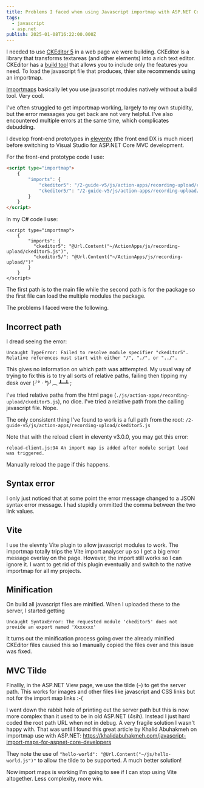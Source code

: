 ```yaml
---
title: Problems I faced when using Javascript importmap with ASP.NET Core
tags:
  - javascript
  - asp.net
publish: 2025-01-08T16:22:00.000Z
---
```

I needed to use [CKEditor 5](https://github.com/ckeditor/ckeditor5/) in a web page we were building. CKEditor is a library that transforms textareas (and other elements) into a rich text editor.  CKEditor has a [build tool](https://ckeditor.com/ckeditor-5/builder/) that allows you to include only the features you need. To load the javascript file that produces, thier site recommends using an importmap.

[Importmaps](https://developer.mozilla.org/en-US/docs/Web/HTML/Element/script/type/importmap) basically let you use javascript modules natively without a build tool. Very cool.

I've often struggled to get importmap working, largely to my own stupidity, but the error messages you get back are not very helpful. I've also encountered multiple errors at the same time, which complicates debudding.

I develop front-end prototypes in [eleventy](<>) (the front end DX is much nicer) before switching to Visual Studio for ASP.NET Core MVC development.

For the front-end prototype code I use:

```html
<script type="importmap">
    {
        "imports": {
            "ckeditor5": "/2-guide-v5/js/action-apps/recording-upload/ckeditor5.js",
            "ckeditor5/": "/2-guide-v5/js/action-apps/recording-upload/"
        }
    }
</script>
```

In my C# code I use:

```dotnet
<script type="importmap">
    {
        "imports": {
          "ckeditor5": "@Url.Content("~/ActionApps/js/recording-upload/ckeditor5.js")",
          "ckeditor5/": "@Url.Content("~/ActionApps/js/recording-upload/")"
        }
    }
</script>
```

The first path is to the main file while the second path is for the package so the first file can load the multiple modules the package.

The problems I faced were the following.

## Incorrect path

I dread seeing the error:

```jsstacktrace
Uncaught TypeError: Failed to resolve module specifier "ckeditor5". Relative references must start with either "/", "./", or "../".
```

This gives no information on which path was atttempted. My usual way of trying to fix this is to try all sorts of relative paths, failing then tipping my desk over (╯° · °)╯︵ ┻━┻ ;

I've tried relative paths from the html page (`./js/action-apps/recording-upload/ckeditor5.js`), no dice. I've tried a relative path from the calling javascript file. Nope.

The only consistent thing I've found to work is a full path from the root: `/2-guide-v5/js/action-apps/recording-upload/ckeditor5.js`

Note that with the reload client in eleventy v3.0.0, you may get this error:

```jsstacktrace
reload-client.js:94 An import map is added after module script load was triggered.
```

Manually reload the page if this happens.

## Syntax error

I only just noticed that at some point the error message changed to a JSON syntax error message. I had stupidly ommitted the comma between the two link values.

## Vite

I use the elevnty Vite plugin to allow javascript modules to work. The importmap totally trips the Vite import analyser up so I get a big error message overlay on the page. However, the import still works so I can ignore it. I want to get rid of this plugin eventually and switch to the native importmap for all my projects.

## Minification

On build all javascript files are minified. When I uploaded these to the server, I started getting

```jsstacktrace
Uncaught SyntaxError: The requested module 'ckeditor5' does not provide an export named 'Xxxxxxx'
```

It turns out the minification process going over the already minified CKEditor files caused this so I manually copied the files over and this issue was fixed.

## MVC Tilde

Finallly, in the ASP.NET View page, we use the tilde (` ~ `) to get the server path. This works for images and other files like javascript and CSS links but not for the import map links :-(

I went down the rabbit hole of printing out the server path but this is now more complex than it used to be in old ASP.NET (4sih). Instead I just hard coded the root path URL when not in debug. A very fragile solution I wasn't happy with. That was until I found this great article by Khalid Abuhakmeh on importmap use with ASP.NET: <https://khalidabuhakmeh.com/javascript-import-maps-for-aspnet-core-developers> 

They note the use of `"hello-world": "@Url.Content("~/js/hello-world.js")"` to allow the tilde to be supported. A much better solution!

Now import maps is working I'm going to see if I can stop using Vite altogether. Less complexity, more win.
